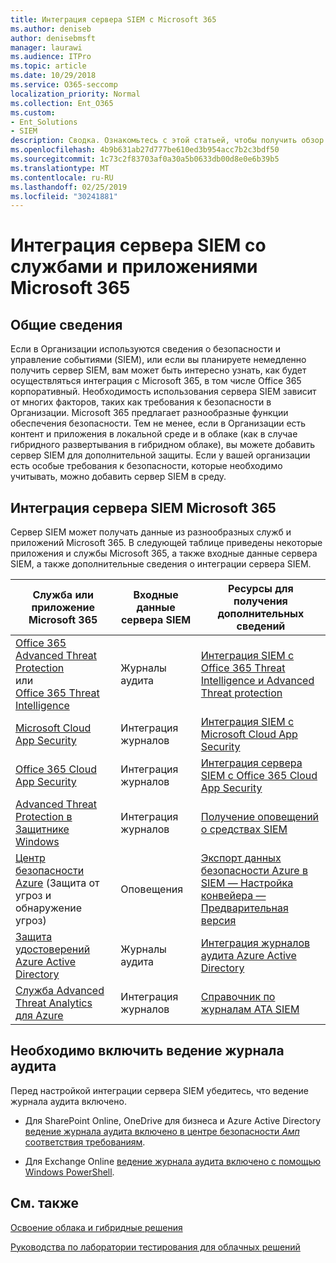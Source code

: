 ```yaml
---
title: Интеграция сервера SIEM с Microsoft 365
ms.author: deniseb
author: denisebmsft
manager: laurawi
ms.audience: ITPro
ms.topic: article
ms.date: 10/29/2018
ms.service: O365-seccomp
localization_priority: Normal
ms.collection: Ent_O365
ms.custom:
- Ent_Solutions
- SIEM
description: Сводка. Ознакомьтесь с этой статьей, чтобы получить обзор интеграции сервера SIEM с Microsoft 365.
ms.openlocfilehash: 4b9b631ab27d777be610ed3b954acc7b2c3bdf50
ms.sourcegitcommit: 1c73c2f83703af0a30a5b0633db00d8e0e6b39b5
ms.translationtype: MT
ms.contentlocale: ru-RU
ms.lasthandoff: 02/25/2019
ms.locfileid: "30241881"
---
```

# <a name="siem-server-integration-with-microsoft-365-services-and-applications"></a>Интеграция сервера SIEM со службами и приложениями Microsoft 365

## <a name="overview"></a>Общие сведения

Если в Организации используются сведения о безопасности и управление событиями (SIEM), или если вы планируете немедленно получить сервер SIEM, вам может быть интересно узнать, как будет осуществляться интеграция с Microsoft 365, в том числе Office 365 корпоративный. Необходимость использования сервера SIEM зависит от многих факторов, таких как требования к безопасности в Организации. Microsoft 365 предлагает разнообразные функции обеспечения безопасности. Тем не менее, если в Организации есть контент и приложения в локальной среде и в облаке (как в случае гибридного развертывания в гибридном облаке), вы можете добавить сервер SIEM для дополнительной защиты. Если у вашей организации есть особые требования к безопасности, которые необходимо учитывать, можно добавить сервер SIEM в среду.

## <a name="siem-server-integration-microsoft-365"></a>Интеграция сервера SIEM Microsoft 365

Сервер SIEM может получать данные из разнообразных служб и приложений Microsoft 365. В следующей таблице приведены некоторые приложения и службы Microsoft 365, а также входные данные сервера SIEM, а также дополнительные сведения о интеграции сервера SIEM. 

| Служба или приложение Microsoft 365 | Входные данные сервера SIEM | Ресурсы для получения дополнительных сведений |
| --- | --- | --- |
| [Office 365 Advanced Threat Protection](office-365-atp.md) <br/>   или   <br/>[Office 365 Threat Intelligence](office-365-ti.md) | Журналы аудита | [Интеграция SIEM с Office 365 Threat Intelligence и Advanced Threat protection](siem-integration-with-office-365-ti.md) |
| [Microsoft Cloud App Security](https://docs.microsoft.com/cloud-app-security/what-is-cloud-app-security) | Интеграция журналов | [Интеграция SIEM с Microsoft Cloud App Security](https://docs.microsoft.com/cloud-app-security/siem) |
| [Office 365 Cloud App Security](office-365-cas-overview.md) | Интеграция журналов | [Интеграция сервера SIEM с Office 365 Cloud App Security](integrate-your-siem-server-with-office-365-cas.md) |
| [Advanced Threat Protection в Защитнике Windows](https://docs.microsoft.com/windows/security/threat-protection/) | Интеграция журналов | [Получение оповещений о средствах SIEM](https://docs.microsoft.com/windows/security/threat-protection/windows-defender-atp/configure-siem-windows-defender-advanced-threat-protection) |
| [Центр безопасности Azure](https://docs.microsoft.com/azure/security-center/security-center-intro) (Защита от угроз и обнаружение угроз) | Оповещения | [Экспорт данных безопасности Azure в SIEM — Настройка конвейера — Предварительная версия](https://docs.microsoft.com/azure/security-center/security-center-export-data-to-siem) |
| [Защита удостоверений Azure Active Directory](https://docs.microsoft.com/azure/active-directory/identity-protection/overview) | Журналы аудита | [Интеграция журналов аудита Azure Active Directory](https://docs.microsoft.com/azure/security/security-azure-log-integration-ad) |
| [Служба Advanced Threat Analytics для Azure](https://docs.microsoft.com/azure/security/azure-threat-detection) | Интеграция журналов | [Справочник по журналам ATA SIEM](https://docs.microsoft.com/advanced-threat-analytics/cef-format-sa) |

## <a name="audit-logging-must-be-turned-on"></a>Необходимо включить ведение журнала аудита

Перед настройкой интеграции сервера SIEM убедитесь, что ведение журнала аудита включено. 

- Для SharePoint Online, OneDrive для бизнеса и Azure Active Directory [ведение журнала аудита включено в центре безопасности _Амп_ соответствия требованиям](https://docs.microsoft.com/office365/securitycompliance/turn-audit-log-search-on-or-off).

- Для Exchange Online [ведение журнала аудита включено с помощью Windows PowerShell](https://docs.microsoft.com/office365/securitycompliance/enable-mailbox-auditing).
 
## <a name="see-also"></a>См. также

[Освоение облака и гибридные решения](https://docs.microsoft.com/office365/enterprise/cloud-adoption-and-hybrid-solutions)
  
[Руководства по лаборатории тестирования для облачных решений](https://docs.microsoft.com/office365/enterprise/cloud-adoption-test-lab-guides-tlgs)


